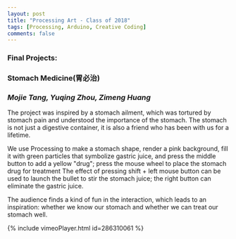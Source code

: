 ```yaml
---
layout: post
title: "Processing Art - Class of 2018"
tags: [Processing, Arduino, Creative Coding]
comments: false
---
```

### Final Projects:

### Stomach Medicine(胃必治)

### _Mojie Tang, Yuqing Zhou, Zimeng Huang_

The project was inspired by a stomach ailment, which was tortured by stomach pain and understood the importance of the stomach. The stomach is not just a digestive container, it is also a friend who has been with us for a lifetime.

We use Processing to make a stomach shape, render a pink background, fill it with green particles that symbolize gastric juice, and press the middle button to add a yellow "drug"; press the mouse wheel to place the stomach drug for treatment The effect of pressing shift + left mouse button can be used to launch the bullet to stir the stomach juice; the right button can eliminate the gastric juice.

The audience finds a kind of fun in the interaction, which leads to an inspiration: whether we know our stomach and whether we can treat our stomach well.

{% include vimeoPlayer.html id=286310061 %}

